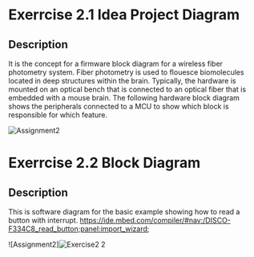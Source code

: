 # Exerrcise 2.1 Idea Project Diagram

## Description
It is the concept for a firmware block diagram for a wireless fiber photometry system. Fiber photometry is used to flouesce biomolecules located in deep structures within the brain. Typically, the hardware is mounted on an optical bench that is connected to an optical fiber that is embedded with a mouse brain. The following hardware block diagram shows the peripherals connected to a MCU to show which block is responsible for which feature. 

![Assignment2](https://user-images.githubusercontent.com/23651454/143732817-119b5ad9-3ffa-42fc-8c03-57078b8b9847.png)

# Exerrcise 2.2 Block Diagram

## Description 
This is software diagram for the basic example showing how to read a button with interrupt. 
https://ide.mbed.com/compiler/#nav:/DISCO-F334C8_read_button;panel:import_wizard;

![Assignment2]![Exercise2 2](https://user-images.githubusercontent.com/23651454/143792936-d753b7fe-5bd8-4440-b1c9-f69f4f5f54fe.png)




